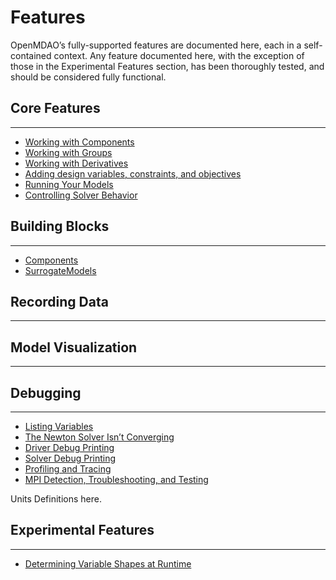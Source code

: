 # Features

OpenMDAO’s fully-supported features are documented here, each in a self-contained context. Any feature documented here, with the exception of those in the Experimental Features section, has been thoroughly tested, and should be considered fully functional.


## Core Features
---
- [Working with Components](core_features/working_with_components/main.md)
- [Working with Groups](core_features/working_with_groups/main.md)
- [Working with Derivatives](core_features/working_with_derivatives/main.md)
- [Adding design variables, constraints, and objectives](core_features/adding_desvars_cons_objs/main.md)
- [Running Your Models](core_features/running_your_models/main.md)
- [Controlling Solver Behavior](core_features/controlling_solver_behavior/main.md)

## Building Blocks
---
- [Components](building_blocks/components/components.md)
- [SurrogateModels](building_blocks/surrogates/index.md)

## Recording Data
---

## Model Visualization
---

## Debugging
---
- [Listing Variables](debugging/listing_variables.ipynb)
- [The Newton Solver Isn’t Converging](debugging/newton_solver_not_converging.ipynb)
- [Driver Debug Printing](debugging/debugging_drivers.ipynb)
- [Solver Debug Printing](debugging/debugging_solvers.ipynb)
- [Profiling and Tracing](debugging/profiling/index.ipynb)
- [MPI Detection, Troubleshooting, and Testing](debugging/controlling_mpi.ipynb)

Units Definitions here.

## Experimental Features
---
- [Determining Variable Shapes at Runtime](experimental/dyn_shapes.ipynb)
